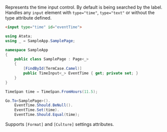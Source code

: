 Represents the time input control. By default is being searched by the label. Handles any `input` element with `type="time"`, `type="text"` or without the type attribute defined.

```html
<input type="time" id="eventTime">
```
```cs
using Atata;
using _ = SampleApp.SamplePage;

namespace SampleApp
{
    public class SamplePage : Page<_>
    {
        [FindById(TermCase.Camel)]
        public TimeInput<_> EventTime { get; private set; }
    }
}
```
```cs
TimeSpan time = TimeSpan.FromHours(11.5);

Go.To<SamplePage>().
    EventTime.Should.BeNull().
    EventTime.Set(time).
    EventTime.Should.Equal(time);
```

Supports `[Format]` and `[Culture]` settings attributes.